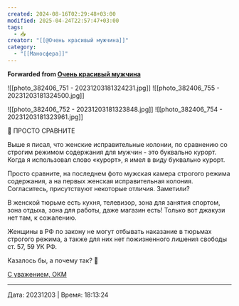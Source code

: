 ```yaml
---
created: 2024-08-16T02:29:48+03:00
modified: 2025-04-24T22:57:47+03:00
tags:
  - 📥
creator: "[[@Очень красивый мужчина]]"
category:
  - "[[Маносфера]]"
---
```


**Forwarded from [Очень красивый мужчина](https://t.me/okmtelega/3516)**

![[photo_382406_751 - 20231203181324231.jpg]]
![[photo_382406_755 - 20231203181324500.jpg]]

![[photo_382406_752 - 20231203181323848.jpg]]
![[photo_382406_754 - 20231203181323961.jpg]]

📢 ПРОСТО СРАВНИТЕ

Выше я писал, что женские исправительные колонии, по сравнению со строгим режимом содержания для мужчин - это буквально курорт. Когда я использовал слово «курорт», я имел в виду буквально курорт.

Просто сравните, на последнем фото мужская камера строгого режима содержания, а на первых женская исправительная колония. Согласитесь, присутствуют некоторые отличия. Заметили?

В женской тюрьме есть кухня, телевизор, зона для занятия спортом, зона отдыха, зона для работы, даже магазин есть! Только вот джакузи нет там, к сожалению. 

Женщины в РФ по закону не могут отбывать наказание в тюрьмах строгого режима, а также для них нет пожизненного лишения свободы ст. 57, 59 УК РФ. 

Казалось бы, а почему так? 🤔

[С уважением, ОКМ](https://t.me/okmtelega)

---

Дата: 20231203 | Время: 18:13:24

